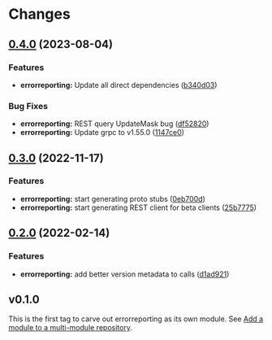 # Changes

## [0.4.0](https://github.com/googleapis/google-cloud-go/compare/errorreporting/v0.3.0...errorreporting/v0.4.0) (2023-08-04)


### Features

* **errorreporting:** Update all direct dependencies ([b340d03](https://github.com/googleapis/google-cloud-go/commit/b340d030f2b52a4ce48846ce63984b28583abde6))


### Bug Fixes

* **errorreporting:** REST query UpdateMask bug ([df52820](https://github.com/googleapis/google-cloud-go/commit/df52820b0e7721954809a8aa8700b93c5662dc9b))
* **errorreporting:** Update grpc to v1.55.0 ([1147ce0](https://github.com/googleapis/google-cloud-go/commit/1147ce02a990276ca4f8ab7a1ab65c14da4450ef))

## [0.3.0](https://github.com/googleapis/google-cloud-go/compare/errorreporting/v0.2.0...errorreporting/v0.3.0) (2022-11-17)


### Features

* **errorreporting:** start generating proto stubs ([0eb700d](https://github.com/googleapis/google-cloud-go/commit/0eb700d17c4cac56f59038f0f3ae5a65257a3d38))
* **errorreporting:** start generating REST client for beta clients ([25b7775](https://github.com/googleapis/google-cloud-go/commit/25b77757c1e6f372e03bf99ab7461264bba48d26))

## [0.2.0](https://github.com/googleapis/google-cloud-go/compare/errorreporting/v0.1.0...errorreporting/v0.2.0) (2022-02-14)


### Features

* **errorreporting:** add better version metadata to calls ([d1ad921](https://github.com/googleapis/google-cloud-go/commit/d1ad921d0322e7ce728ca9d255a3cf0437d26add))

## v0.1.0

This is the first tag to carve out errorreporting as its own module. See
[Add a module to a multi-module repository](https://github.com/golang/go/wiki/Modules#is-it-possible-to-add-a-module-to-a-multi-module-repository).
